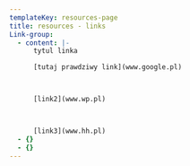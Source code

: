 ```yaml
---
templateKey: resources-page
title: resources - links
Link-group:
  - content: |-
      tytul linka

      [tutaj prawdziwy link](www.google.pl)



      [link2](www.wp.pl)



      [link3](www.hh.pl)
  - {}
  - {}
---
```


